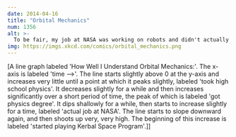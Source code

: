 ```yaml
---
date: 2014-04-16
title: "Orbital Mechanics"
num: 1356
alt: >-
  To be fair, my job at NASA was working on robots and didn't actually involve any orbital mechanics. The small positive slope over that period is because it turns out that if you hang around at NASA, you get in a lot of conversations about space.
img: https://imgs.xkcd.com/comics/orbital_mechanics.png
---
```

[A line graph labeled 'How Well I Understand Orbital Mechanics:'. The x-axis is labeled 'time -->'. The line starts slightly above 0 at the y-axis and increases very little until a point at which it peaks slightly, labeled 'took high school physics'. It decreases slightly for a while and then increases significantly over a short period of time, the peak of which is labeled 'got physics degree'. It dips shallowly for a while, then starts to increase slightly for a time, labeled 'actual job at NASA'. The line starts to slope downward again, and then shoots up very, very high. The beginning of this increase is labeled 'started playing Kerbal Space Program'.]]

